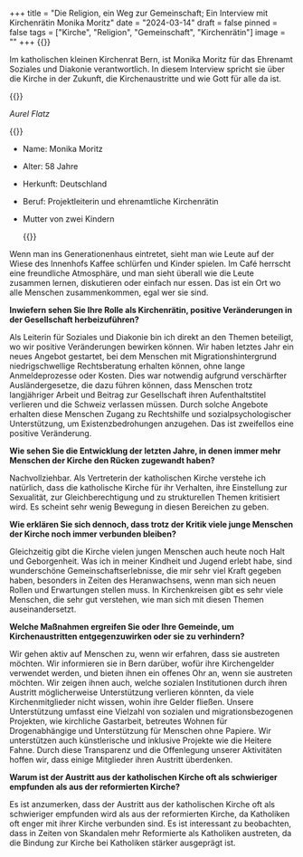 +++
title = "Die Religion, ein Weg zur Gemeinschaft; Ein Interview mit Kirchenrätin  Monika Moritz"
date = "2024-03-14"
draft = false
pinned = false
tags = ["Kirche", "Religion", "Gemeinschaft", "Kirchenrätin"]
image = ""
+++
{{<lead>}}

Im katholischen kleinen Kirchenrat Bern, ist Monika Moritz für das Ehrenamt Soziales und Diakonie verantwortlich. In diesem Interview spricht sie über die Kirche in der Zukunft, die Kirchenaustritte und wie Gott für alle da ist.

{{</lead>}}

*Aurel Flatz*

{{<box>}}

* Name: Monika Moritz
* Alter: 58 Jahre
* Herkunft: Deutschland
* Beruf: Projektleiterin und ehrenamtliche Kirchenrätin
* Mutter von zwei Kindern

  {{</box>}}

Wenn man ins Generationenhaus eintretet, sieht man wie Leute auf der Wiese des Innenhofs Kaffee schlürfen und Kinder spielen. Im Café herrscht eine freundliche Atmosphäre, und man sieht überall wie die Leute zusammen lernen, diskutieren oder einfach nur essen. Das ist ein Ort wo alle Menschen zusammenkommen, egal wer sie sind.



**Inwiefern sehen Sie Ihre Rolle als Kirchenrätin, positive Veränderungen in der Gesellschaft herbeizuführen?**

Als Leiterin für Soziales und Diakonie bin ich direkt an den Themen beteiligt, wo wir positive Veränderungen bewirken können. Wir haben letztes Jahr ein neues Angebot gestartet, bei dem Menschen mit Migrationshintergrund niedrigschwellige Rechtsberatung erhalten können, ohne lange Anmeldeprozesse oder Kosten. Dies war notwendig aufgrund verschärfter Ausländergesetze, die dazu führen können, dass Menschen trotz langjähriger Arbeit und Beitrag zur Gesellschaft ihren Aufenthaltstitel verlieren und die Schweiz verlassen müssen. Durch solche Angebote erhalten diese Menschen Zugang zu Rechtshilfe und sozialpsychologischer Unterstützung, um Existenzbedrohungen anzugehen. Das ist zweifellos eine positive Veränderung.



**Wie sehen Sie die Entwicklung der letzten Jahre, in denen immer mehr Menschen der Kirche den Rücken zugewandt haben?**

Nachvollziehbar. Als Vertreterin der katholischen Kirche verstehe ich natürlich, dass die katholische Kirche für ihr Verhalten, ihre Einstellung zur Sexualität, zur Gleichberechtigung und zu strukturellen Themen kritisiert wird. Es scheint sehr wenig Bewegung in diesen Bereichen zu geben.



**Wie erklären Sie sich dennoch, dass trotz der Kritik viele junge Menschen der Kirche noch immer verbunden bleiben?**

Gleichzeitig gibt die Kirche vielen jungen Menschen auch heute noch Halt und Geborgenheit. Was ich in meiner Kindheit und Jugend erlebt habe, sind wunderschöne Gemeinschaftserlebnisse, die mir sehr viel Kraft gegeben haben, besonders in Zeiten des Heranwachsens, wenn man sich neuen Rollen und Erwartungen stellen muss. In Kirchenkreisen gibt es sehr viele Menschen, die sehr gut verstehen, wie man sich mit diesen Themen auseinandersetzt.



**Welche Maßnahmen ergreifen Sie oder Ihre Gemeinde, um Kirchenaustritten entgegenzuwirken oder sie zu verhindern?**

Wir gehen aktiv auf Menschen zu, wenn wir erfahren, dass sie austreten möchten. Wir informieren sie in Bern darüber, wofür ihre Kirchengelder verwendet werden, und bieten ihnen ein offenes Ohr an, wenn sie austreten möchten. Wir zeigen ihnen auch, welche sozialen Institutionen durch ihren Austritt möglicherweise Unterstützung verlieren könnten, da viele Kirchenmitglieder nicht wissen, wohin ihre Gelder fließen. Unsere Unterstützung umfasst eine Vielzahl von sozialen und migrationsbezogenen Projekten, wie kirchliche Gastarbeit, betreutes Wohnen für Drogenabhängige und Unterstützung für Menschen ohne Papiere. Wir unterstützen auch künstlerische und inklusive Projekte wie die Heitere Fahne. Durch diese Transparenz und die Offenlegung unserer Aktivitäten hoffen wir, dass einige Mitglieder ihren Austritt überdenken.



**Warum ist der Austritt aus der katholischen Kirche oft als schwieriger empfunden als aus der reformierten Kirche?**

Es ist anzumerken, dass der Austritt aus der katholischen Kirche oft als schwieriger empfunden wird als aus der reformierten Kirche, da Katholiken oft enger mit ihrer Kirche verbunden sind. Es ist interessant zu beobachten, dass in Zeiten von Skandalen mehr Reformierte als Katholiken austreten, da die Bindung zur Kirche bei Katholiken stärker ausgeprägt ist.